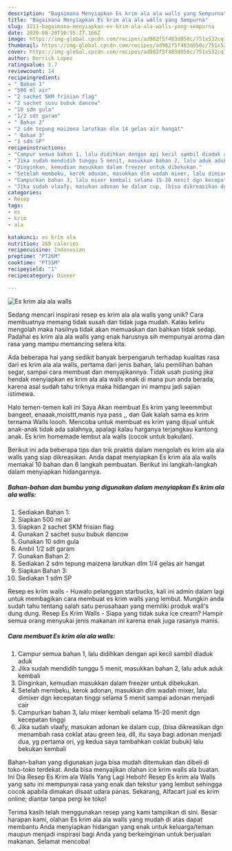 ```yaml
---
description: "Bagaimana Menyiapkan Es krim ala ala walls yang Sempurna"
title: "Bagaimana Menyiapkan Es krim ala ala walls yang Sempurna"
slug: 3211-bagaimana-menyiapkan-es-krim-ala-ala-walls-yang-sempurna
date: 2020-08-20T10:55:27.166Z
image: https://img-global.cpcdn.com/recipes/ad982f5f483d050c/751x532cq70/es-krim-ala-ala-walls-foto-resep-utama.jpg
thumbnail: https://img-global.cpcdn.com/recipes/ad982f5f483d050c/751x532cq70/es-krim-ala-ala-walls-foto-resep-utama.jpg
cover: https://img-global.cpcdn.com/recipes/ad982f5f483d050c/751x532cq70/es-krim-ala-ala-walls-foto-resep-utama.jpg
author: Derrick Lopez
ratingvalue: 3.7
reviewcount: 14
recipeingredient:
- " Bahan 1"
- "500 ml air"
- "2 sachet SKM frisian flag"
- "2 sachet susu bubuk dancow"
- "10 sdm gula"
- "1/2 sdt garam"
- " Bahan 2"
- "2 sdm tepung maizena larutkan dlm 14 gelas air hangat"
- " Bahan 3"
- "1 sdm SP"
recipeinstructions:
- "Campur semua bahan 1, lalu didihkan dengan api kecil sambil diaduk aduk"
- "Jika sudah mendidih tunggu 5 menit, masukkan bahan 2, lalu aduk aduk kembali"
- "Dinginkan, kemudian masukkan dalam freezer untuk dibekukan."
- "Setelah membeku, kerok adonan, masukkan dlm wadah mixer, lalu dimixer dgn kecepatan tinggi selama 5 menit sampai adonan menjadi cair"
- "Campurkan bahan 3, lalu mixer kembali selama 15-20 menit dgn kecepatan tinggi"
- "Jika sudah vlaafy, masukan adonan ke dalam cup, (bisa dikreasikan dgn menambah rasa coklat atau green tea, dll, itu saya bagi adonan menjadi dua, yg pertama ori, yg kedua saya tambahkan coklat bubuk) lalu bekukan kembali"
categories:
- Resep
tags:
- es
- krim
- ala

katakunci: es krim ala 
nutrition: 269 calories
recipecuisine: Indonesian
preptime: "PT26M"
cooktime: "PT35M"
recipeyield: "1"
recipecategory: Dinner

---
```



![Es krim ala ala walls](https://img-global.cpcdn.com/recipes/ad982f5f483d050c/751x532cq70/es-krim-ala-ala-walls-foto-resep-utama.jpg)

Sedang mencari inspirasi resep es krim ala ala walls yang unik? Cara membuatnya memang tidak susah dan tidak juga mudah. Kalau keliru mengolah maka hasilnya tidak akan memuaskan dan bahkan tidak sedap. Padahal es krim ala ala walls yang enak harusnya sih mempunyai aroma dan rasa yang mampu memancing selera kita.

Ada beberapa hal yang sedikit banyak berpengaruh terhadap kualitas rasa dari es krim ala ala walls, pertama dari jenis bahan, lalu pemilihan bahan segar, sampai cara membuat dan menyajikannya. Tidak usah pusing jika hendak menyiapkan es krim ala ala walls enak di mana pun anda berada, karena asal sudah tahu triknya maka hidangan ini mampu jadi sajian istimewa.

Halo temen-temen kali ini Saya Akan membuat Es krim yang leeemmbut bangeet, enaaak,moisttt,manis nya pass ,, dan Gak kalah sama es krim ternama Walls loooh. Mencoba untuk membuat es krim yang dijual untuk anak-anak tidak ada salahnya, apalagi kalau harganya terjangkau kantong anak. Es krim homemade lembut ala walls (cocok untuk bakulan).


Berikut ini ada beberapa tips dan trik praktis dalam mengolah es krim ala ala walls yang siap dikreasikan. Anda dapat menyiapkan Es krim ala ala walls memakai 10 bahan dan 6 langkah pembuatan. Berikut ini langkah-langkah dalam menyiapkan hidangannya.

<!--inarticleads1-->

##### Bahan-bahan dan bumbu yang digunakan dalam menyiapkan Es krim ala ala walls:

1. Sediakan  Bahan 1:
1. Siapkan 500 ml air
1. Siapkan 2 sachet SKM frisian flag
1. Gunakan 2 sachet susu bubuk dancow
1. Gunakan 10 sdm gula
1. Ambil 1/2 sdt garam
1. Gunakan  Bahan 2:
1. Sediakan 2 sdm tepung maizena larutkan dlm 1/4 gelas air hangat
1. Siapkan  Bahan 3:
1. Sediakan 1 sdm SP


Resep es krim walls - Huwalo pelanggan starbucks, kali ini admin dalam lagi untuk membagikan cara membuat es krim walls yang lembut. Mungkin anda sudah tahu tentang salah satu perusahaan yang memiliki produk wall&#39;s dung dung. Resep Es Krim Walls - Siapa yang tidak suka ice cream? Hampir semua orang menyukai jenis makanan ini karena enak juga rasanya manis. 

<!--inarticleads2-->

##### Cara membuat Es krim ala ala walls:

1. Campur semua bahan 1, lalu didihkan dengan api kecil sambil diaduk aduk
1. Jika sudah mendidih tunggu 5 menit, masukkan bahan 2, lalu aduk aduk kembali
1. Dinginkan, kemudian masukkan dalam freezer untuk dibekukan.
1. Setelah membeku, kerok adonan, masukkan dlm wadah mixer, lalu dimixer dgn kecepatan tinggi selama 5 menit sampai adonan menjadi cair
1. Campurkan bahan 3, lalu mixer kembali selama 15-20 menit dgn kecepatan tinggi
1. Jika sudah vlaafy, masukan adonan ke dalam cup, (bisa dikreasikan dgn menambah rasa coklat atau green tea, dll, itu saya bagi adonan menjadi dua, yg pertama ori, yg kedua saya tambahkan coklat bubuk) lalu bekukan kembali


Bahan-bahan yang digunakan juga bisa mudah ditemukan dan dibeli di toko-toko terdekat. Anda bisa menyajikan olahan ice krim walls ala buatan. Ini Dia Resep Es Krim ala Walls Yang Lagi Heboh! Resep Es krim ala Walls yang satu ini mempunyai rasa yang enak dan tekstur yang lembut sehingga cocok apabila dimakan disaat udara panas. Sekarang, Alfacart jual es krim online; diantar tanpa pergi ke toko! 

Terima kasih telah menggunakan resep yang kami tampilkan di sini. Besar harapan kami, olahan Es krim ala ala walls yang mudah di atas dapat membantu Anda menyiapkan hidangan yang enak untuk keluarga/teman maupun menjadi inspirasi bagi Anda yang berkeinginan untuk berjualan makanan. Selamat mencoba!
